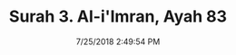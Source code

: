 ---
title       : "Surah 3. Al-i'Imran, Ayah 83"
date        : 7/25/2018 2:49:54 PM
draft       : false
type        : "quran"
layout      : "compare"
BookCode    : "CMP"
SurahNumber : "3"
AyahNumber  : "83"
TotalAyah   : "200"
---